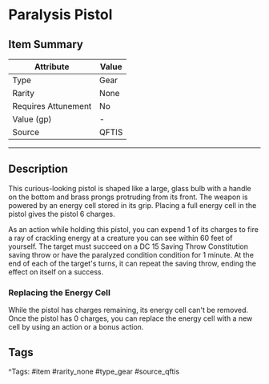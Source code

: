 # Paralysis Pistol

## Item Summary

| Attribute            | Value                        |
|----------------------|------------------------------|
| Type                 | Gear |
| Rarity               | None             |
| Requires Attunement  | No                |
| Value (gp)           | -    |
| Source               | QFTIS |

---

## Description

This curious-looking pistol is shaped like a large, glass bulb with a handle on the bottom and brass prongs protruding from its front. The weapon is powered by an energy cell stored in its grip. Placing a full energy cell in the pistol gives the pistol 6 charges.

As an action while holding this pistol, you can expend 1 of its charges to fire a ray of crackling energy at a creature you can see within 60 feet of yourself. The target must succeed on a DC 15 Saving Throw Constitution saving throw or have the paralyzed condition condition for 1 minute. At the end of each of the target's turns, it can repeat the saving throw, ending the effect on itself on a success.

### Replacing the Energy Cell

While the pistol has charges remaining, its energy cell can't be removed. Once the pistol has 0 charges, you can replace the energy cell with a new cell by using an action or a bonus action.

## Tags

^Tags: #item #rarity_none #type_gear #source_qftis